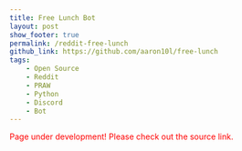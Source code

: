 ```yaml
---
title: Free Lunch Bot
layout: post
show_footer: true
permalink: /reddit-free-lunch
github_link: https://github.com/aaron10l/free-lunch
tags: 
    - Open Source
    - Reddit
    - PRAW
    - Python
    - Discord
    - Bot
---
```


<span style="color: red">Page under development! Please check out the source link.</span>
